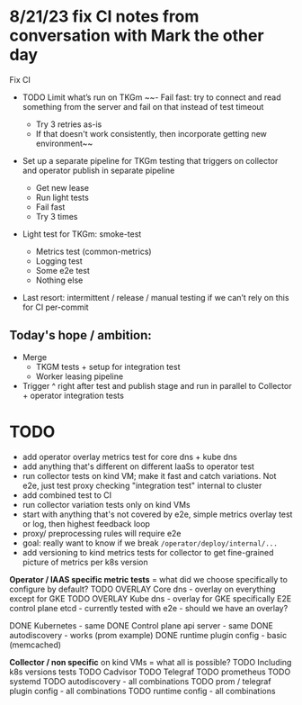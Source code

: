 # 8/21/23 fix CI notes from conversation with Mark the other day
Fix CI
- TODO Limit what’s run on TKGm
~~- Fail fast: try to connect and read something from the server and fail on that instead of test timeout
    - Try 3 retries as-is
    - If that doesn't work consistently, then incorporate getting new environment~~

- Set up a separate pipeline for TKGm testing that triggers on collector and operator publish in separate pipeline
    - Get new lease
    - Run light tests
    - Fail fast
    - Try 3 times
- Light test for TKGm: smoke-test
    - Metrics test (common-metrics)
    - Logging test
    - Some e2e test
    - Nothing else
- Last resort: intermittent / release / manual testing if we can’t rely on this for CI per-commit


## Today's hope / ambition:
- Merge
  - TKGM tests + setup for integration test
  - Worker leasing pipeline
- Trigger ^ right after test and publish stage and run in parallel to
  Collector + operator integration tests




# TODO
- add operator overlay metrics test for core dns + kube dns
- add anything that's different on different IaaSs to operator test
- run collector tests on kind VM; make it fast and catch variations.
  Not e2e, just test proxy checking "integration test" internal to cluster
- add combined test to CI
- run collector variation tests only on kind VMs
- start with anything that's not covered by e2e,
  simple metrics overlay test or log,
  then highest feedback loop
- proxy/ preprocessing rules will require e2e
- goal: really want to know if we break
  `/operator/deploy/internal/...`
- add versioning to kind metrics tests for collector to get
  fine-grained picture of metrics per k8s version

**Operator / IAAS specific metric tests** = what did we choose specifically to configure by default?
TODO OVERLAY Core dns  - overlay on everything except for GKE
TODO OVERLAY Kube dns - overlay for GKE specifically
E2E control plane etcd - currently tested with e2e - should we have an overlay?

DONE Kubernetes - same
DONE Control plane api server - same
DONE autodiscovery - works (prom example)
DONE runtime plugin config - basic (memcached)

**Collector / non specific** on kind VMs = what all is possible?
TODO Including k8s versions tests
TODO Cadvisor
TODO Telegraf
TODO prometheus
TODO systemd
TODO autodiscovery - all combinations
TODO prom / telegraf plugin config - all combinations
TODO runtime config - all combinations 
